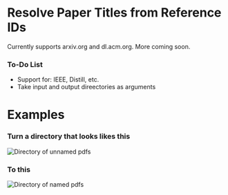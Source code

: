# Resolve Paper Titles from Reference IDs

Currently supports arxiv.org and dl.acm.org. More coming soon.

### To-Do List
* Support for: IEEE, Distill, etc.
* Take input and output direectories as arguments

# Examples

### Turn a directory that looks likes this
![Directory of unnamed pdfs](https://github.com/Nguyen-Hoa/rid_resolve_script/tree/master/assets/unnamed.png)

### To this
![Directory of named pdfs][named]

[unnamed]: https://github.com/Nguyen-Hoa/rid_resolve_script/tree/master/assets/unnamed.png
[named]: https://github.com/Nguyen-Hoa/rid_resolve_script/tree/master/assets/named.png
